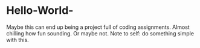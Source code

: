 # Hello-World-
Maybe this can end up being a project full of coding assignments. Almost chilling how fun sounding. 
Or maybe not. 
Note to self: do something simple with this. 
